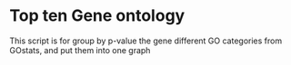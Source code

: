 # Top ten Gene ontology

This script is for group by p-value the gene different GO categories from GOstats, and put them into one graph

